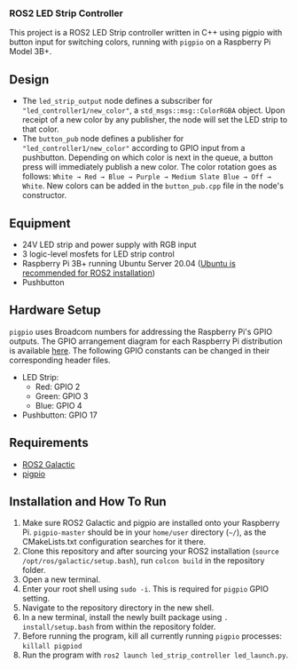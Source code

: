 ### ROS2 LED Strip Controller
This project is a ROS2 LED Strip controller written in C++ using pigpio with button input for switching colors, running with `pigpio` on a Raspberry Pi Model 3B+. 

## Design
- The `led_strip_output` node defines a subscriber for `"led_controller1/new_color"`, a `std_msgs::msg::ColorRGBA` object. Upon receipt of a new color by any publisher, the node will set the LED strip to that color.
- The `button_pub` node defines a publisher for `"led_controller1/new_color"` according to GPIO input from a pushbutton. Depending on which color is next in the queue, a button press will immediately publish a new color. The color rotation goes as follows: `White → Red → Blue → Purple → Medium Slate Blue → Off → White`. New colors can be added in the `button_pub.cpp` file in the node's constructor.

## Equipment
- 24V LED strip and power supply with RGB input
- 3 logic-level mosfets for LED strip control
- Raspberry Pi 3B+ running Ubuntu Server 20.04 ([Ubuntu is recommended for ROS2 installation](https://ubuntu.com/raspberry-pi))
- Pushbutton

## Hardware Setup
`pigpio` uses Broadcom numbers for addressing the Raspberry Pi's GPIO outputs. The GPIO arrangement diagram for each Raspberry Pi distribution is available [here](https://abyz.me.uk/rpi/pigpio/).
The following GPIO constants can be changed in their corresponding header files.
- LED Strip:
    - Red: GPIO 2
    - Green: GPIO 3
    - Blue: GPIO 4
- Pushbutton: GPIO 17

## Requirements
- [ROS2 Galactic](https://docs.ros.org/en/galactic/index.html)
- [pigpio](https://abyz.me.uk/rpi/pigpio/)

## Installation and How To Run
1. Make sure ROS2 Galactic and pigpio are installed onto your Raspberry Pi. `pigpio-master` should be in your `home/user` directory (`~/`), as the CMakeLists.txt configuration searches for it there.
2. Clone this repository and after sourcing your ROS2 installation (`source /opt/ros/galactic/setup.bash`), run `colcon build` in the repository folder.
3. Open a new terminal.
4. Enter your root shell using `sudo -i`. This is required for `pigpio` GPIO setting.
5. Navigate to the repository directory in the new shell.
6. In a new terminal, install the newly built package using `. install/setup.bash` from within the repository folder.
7. Before running the program, kill all currently running `pigpio` processes: `killall pigpiod`
8. Run the program with `ros2 launch led_strip_controller led_launch.py`.